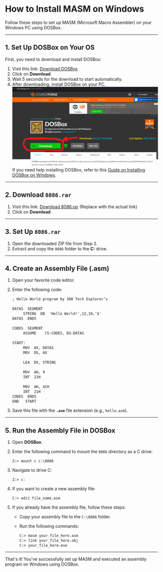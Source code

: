 # How to Install MASM on Windows

Follow these steps to set up MASM (Microsoft Macro Assembler) on your Windows PC using DOSBox.

---

## 1. Set Up DOSBox on Your OS

First, you need to download and install DOSBox:

1. Visit this link: [Download DOSBox](https://www.dosbox.com/download.php?main=1)  
2. Click on **Download**.  
3. Wait 5 seconds for the download to start automatically.  
4. After downloading, install DOSBox on your PC.  
![this](./this.png)
If you need help installing DOSBox, refer to this [Guide on Installing DOSBox on Windows](https://www.dosbox.com/wiki/Installation).  

---

## 2. Download `8086.rar`

1. Visit this link: [Download 8086.rar](#) (Replace with the actual link)  
2. Click on **Download**.  

---

## 3. Set Up `8086.rar`

1. Open the downloaded ZIP file from Step 2.  
2. Extract and copy the `8086` folder to the **C:** drive.  

---

## 4. Create an Assembly File (.asm)

1. Open your favorite code editor.  
2. Enter the following code:  

   ```assembly
   ; Hello World program by 360 Tech Explorer’s

   DATAS  SEGMENT
        STRING  DB  'Hello World!',13,10,'$'
   DATAS  ENDS

   CODES  SEGMENT
        ASSUME    CS:CODES, DS:DATAS

   START:
        MOV  AX, DATAS
        MOV  DS, AX

        LEA  DX, STRING

        MOV  AH, 9
        INT  21H 

        MOV  AH, 4CH
        INT  21H
   CODES  ENDS
   END   START
   ```

3. Save this file with the **`.asm`** file extension (e.g., `hello.asm`).  

---

## 5. Run the Assembly File in DOSBox

1. Open **DOSBox**.  
2. Enter the following command to mount the `8086` directory as a C drive:  

   ```shell
   Z:> mount c c:\8086
   ```

3. Navigate to drive C:  

   ```shell
   Z:> c:
   ```

4. If you want to create a new assembly file:  

   ```shell
   C:> edit file_name.asm
   ```

5. If you already have the assembly file, follow these steps:  
   - Copy your assembly file to the `C:\8086` folder.  
   - Run the following commands:  

     ```shell
     C:> masm your_file_here.asm
     C:> link your_file_here.obj
     C:> your_file_here.exe
     ```

---

That's it! You've successfully set up MASM and executed an assembly program on Windows using DOSBox.

